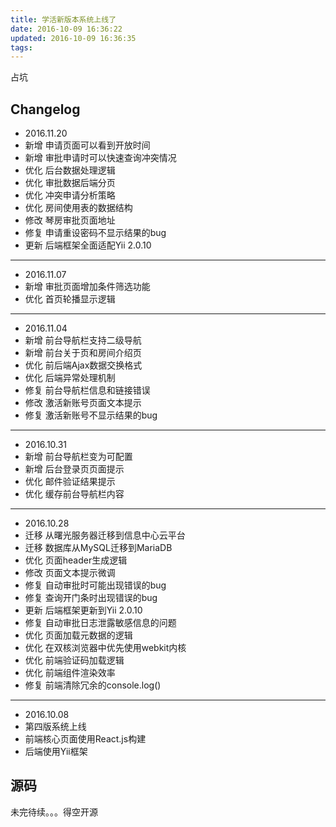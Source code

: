 ```yaml
---
title: 学活新版本系统上线了
date: 2016-10-09 16:36:22
updated: 2016-10-09 16:36:35
tags:
---
```

占坑

## Changelog

<!-- more -->

- 2016.11.20
 - 新增 申请页面可以看到开放时间
 - 新增 审批申请时可以快速查询冲突情况
 - 优化 后台数据处理逻辑
 - 优化 审批数据后端分页
 - 优化 冲突申请分析策略
 - 优化 房间使用表的数据结构
 - 修改 琴房审批页面地址
 - 修复 申请重设密码不显示结果的bug
 - 更新 后端框架全面适配Yii 2.0.10
***
- 2016.11.07
 - 新增 审批页面增加条件筛选功能
 - 优化 首页轮播显示逻辑
***
- 2016.11.04
 - 新增 前台导航栏支持二级导航
 - 新增 前台关于页和房间介绍页
 - 优化 前后端Ajax数据交换格式
 - 优化 后端异常处理机制
 - 修复 前台导航栏信息和链接错误
 - 修改 激活新账号页面文本提示
 - 修复 激活新账号不显示结果的bug
***
- 2016.10.31
 - 新增 前台导航栏变为可配置
 - 新增 后台登录页页面提示
 - 优化 邮件验证结果提示
 - 优化 缓存前台导航栏内容
***
- 2016.10.28
 - 迁移 从曙光服务器迁移到信息中心云平台
 - 迁移 数据库从MySQL迁移到MariaDB
 - 优化 页面header生成逻辑
 - 修改 页面文本提示微调
 - 修复 自动审批时可能出现错误的bug
 - 修复 查询开门条时出现错误的bug
 - 更新 后端框架更新到Yii 2.0.10
 - 修复 自动审批日志泄露敏感信息的问题
 - 优化 页面加载元数据的逻辑
 - 优化 在双核浏览器中优先使用webkit内核
 - 优化 前端验证码加载逻辑
 - 优化 前端组件渲染效率
 - 修复 前端清除冗余的console.log()
***
- 2016.10.08
 - 第四版系统上线
 - 前端核心页面使用React.js构建
 - 后端使用Yii框架
  
  
## 源码

未完待续。。。得空开源